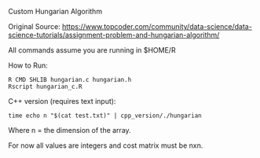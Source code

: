 Custom Hungarian Algorithm

Original Source:
https://www.topcoder.com/community/data-science/data-science-tutorials/assignment-problem-and-hungarian-algorithm/

All commands assume you are running in $HOME/R

How to Run:
```
R CMD SHLIB hungarian.c hungarian.h
Rscript hungarian_c.R    
```

C++ version (requires text input):
```
time echo n "$(cat test.txt)" | cpp_version/./hungarian
```
Where n = the dimension of the array.

For now all values are integers and cost matrix must be nxn.
